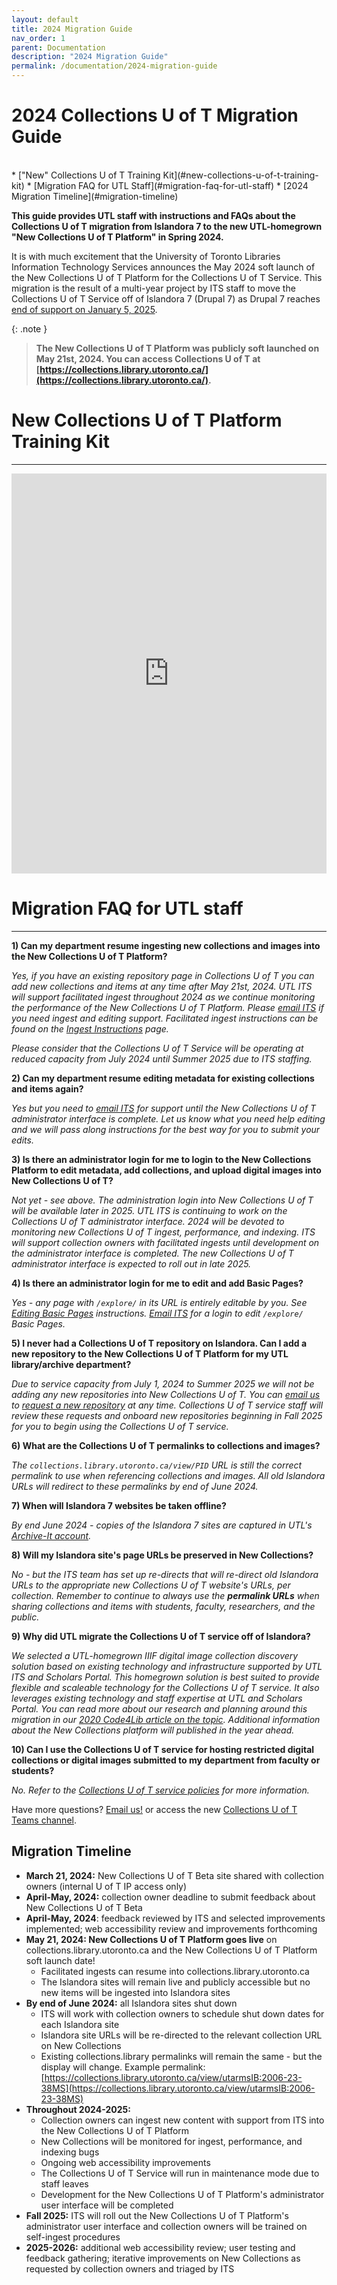 ```yaml
---
layout: default
title: 2024 Migration Guide
nav_order: 1
parent: Documentation
description: "2024 Migration Guide"
permalink: /documentation/2024-migration-guide
---
```


# 2024 Collections U of T Migration Guide

<br/>  
* ["New" Collections U of T Training Kit](#new-collections-u-of-t-training-kit)
* [Migration FAQ for UTL Staff](#migration-faq-for-utl-staff)
* [2024 Migration Timeline](#migration-timeline)

  
**This guide provides UTL staff with instructions and FAQs about the Collections U of T migration from Islandora 7 to the new UTL-homegrown "New Collections U of T Platform" in Spring 2024.**


It is with much excitement that the University of Toronto Libraries Information Technology Services announces the May 2024 soft launch of the New Collections U of T Platform for the Collections U of T Service. This migration is the result of a multi-year project by ITS staff to move the Collections U of T Service off of Islandora 7 (Drupal 7) as Drupal 7 reaches [end of support on January 5, 2025](https://www.drupal.org/about/drupal-7/d7eol/partners?gad_source=1&gclid=CjwKCAiA_tuuBhAUEiwAvxkgTpcqWPPQRldzo2woWqXjQGdC9r5TTSbAuycGH45nlNF-2FpSv2Iv9xoCsB8QAvD_BwE).

{: .note }
> **The New Collections U of T Platform was publicly soft launched on May 21st, 2024. You can access Collections U of T at [https://collections.library.utoronto.ca/](https://collections.library.utoronto.ca/).**

 
# New Collections U of T Platform Training Kit
--------

<iframe src="https://scribehow.com/embed/New_Collections_U_of_T_Training_Kit__KUE0zz27QsWojLN6cdfs7g?as=scrollable&skipIntro=true&removeLogo=true" width="100%" height="640" allowfullscreen frameborder="0"></iframe>

# Migration FAQ for UTL staff
--------

**1) Can my department resume ingesting new collections and images into the New Collections U of T Platform?**

_Yes, if you have an existing repository page in Collections U of T you can add new collections and items at any time after May 21st, 2024. UTL ITS will support facilitated ingest throughout 2024 as we continue monitoring the performance of the New Collections U of T Platform. Please [email ITS](mailto:digitalinitiatives@library.utoronto.ca) if you need ingest and editing support. Facilitated ingest instructions can be found on the [Ingest Instructions](https://utlib.github.io/collections-uoft/documentation/ingest-instructions) page._

_Please consider that the Collections U of T Service will be operating at reduced capacity from July 2024 until Summer 2025 due to ITS staffing._

**2) Can my department resume editing metadata for existing collections and items again?**

_Yes but you need to [email ITS](mailto:digitalinitiatives@library.utoronto.ca) for support until the New Collections U of T administrator interface is complete. Let us know what you need help editing and we will pass along instructions for the best way for you to submit your edits._

**3) Is there an administrator login for me to login to the New Collections Platform to edit metadata, add collections, and upload digital images into New Collections U of T?**

_Not yet - see above. The administration login into New Collections U of T will be available later in 2025. UTL ITS is continuing to work on the Collections U of T administrator interface. 2024 will be devoted to monitoring new Collections U of T ingest, performance, and indexing. ITS will support collection owners with facilitated ingests until development on the administrator interface is completed. The new Collections U of T administrator interface is expected to roll out in late 2025._ 

**4) Is there an administrator login for me to edit and add Basic Pages?**

_Yes - any page with `/explore/` in its URL is entirely editable by you. See [Editing Basic Pages](https://utlib.github.io/collections-uoft/documentation/add-simple-page) instructions. [Email ITS](mailto:digitalinitiatives@library.utoronto.ca) for a login to edit `/explore/` Basic Pages._ 

**5) I never had a Collections U of T repository on Islandora. Can I add a new repository to the New Collections U of T Platform for my UTL library/archive department?**

_Due to service capacity from July 1, 2024 to Summer 2025 we will not be adding any new repositories into New Collections U of T. You can [email us](mailto:digitalinitiatives@library.utoronto.ca) to [request a new repository](https://utlib.github.io/collections-uoft/documentation/adding-new-collections) at any time. Collections U of T service staff will review these requests and onboard new repositories beginning in Fall 2025 for you to begin using the Collections U of T service._

**6) What are the Collections U of T permalinks to collections and images?**

_The `collections.library.utoronto.ca/view/PID` URL is still the correct permalink to use when referencing collections and images. All old Islandora URLs will redirect to these permalinks by end of June 2024._

**7) When will Islandora 7 websites be taken offline?**

_By end June 2024 - copies of the Islandora 7 sites are captured in UTL's [Archive-It account](https://archive-it.org/collections/6473)._

**8) Will my Islandora site's page URLs be preserved in New Collections?**

_No - but the ITS team has set up re-directs that will re-direct old Islandora URLs to the appropriate new Collections U of T website's URLs, per collection. Remember to continue to always use the **permalink URLs** when sharing collections and items with students, faculty, researchers, and the public._

**9) Why did UTL migrate the Collections U of T service off of Islandora?**

_We selected a UTL-homegrown IIIF digital image collection discovery solution based on existing technology and infrastructure supported by UTL ITS and Scholars Portal. This homegrown solution is best suited to provide flexible and scaleable technology for the Collections U of T service. It also leverages existing technology and staff expertise at UTL and Scholars Portal. You can read more about our research and planning around this migration in our [2020 Code4Lib article on the topic](https://journal.code4lib.org/articles/15000). Additional information about the New Collections platform will published in the year ahead._

**10) Can I use the Collections U of T service for hosting restricted digital collections or digital images submitted to my department from faculty or students?**

_No. Refer to the [Collections U of T service policies](https://utlib.github.io/collections-uoft/#collections-u-of-t-policies) for more information._

Have more questions? [Email us!](mailto:digitalinitiatives@library.utoronto.ca) or access the new [Collections U of T Teams channel](https://teams.microsoft.com/l/channel/19%3a0c2caaac27a04fe7b6e37018970a66b5%40thread.tacv2/Collections%2520U%2520of%2520T?groupId=2151c2c7-2063-412d-8ebf-de2c9f809003&tenantId=78aac226-2f03-4b4d-9037-b46d56c55210).


## Migration Timeline

* **March 21, 2024:** New Collections U of T Beta site shared with collection owners (internal U of T IP access only)
* **April-May, 2024:** collection owner deadline to submit feedback about New Collections U of T Beta
* **April-May, 2024**: feedback reviewed by ITS and selected improvements implemented; web accessibility review and improvements forthcoming
* **May 21, 2024: New Collections U of T Platform goes live** on collections.library.utoronto.ca and the New Collections U of T Platform soft launch date!
  * Facilitated ingests can resume into collections.library.utoronto.ca
  * The Islandora sites will remain live and publicly accessible but no new items will be ingested into Islandora sites
* **By end of June 2024:** all Islandora sites shut down
  * ITS will work with collection owners to schedule shut down dates for each Islandora site
  * Islandora site URLs will be re-directed to the relevant collection URL on New Collections
  * Existing collections.library permalinks will remain the same - but the display will change. Example permalink: [https://collections.library.utoronto.ca/view/utarmsIB:2006-23-38MS](https://collections.library.utoronto.ca/view/utarmsIB:2006-23-38MS)
* **Throughout 2024-2025:**
  * Collection owners can ingest new content with support from ITS into the New Collections U of T Platform
  * New Collections will be monitored for ingest, performance, and indexing bugs
  * Ongoing web accessibility improvements
  * The Collections U of T Service will run in maintenance mode due to staff leaves
  * Development for the New Collections U of T Platform's administrator user interface will be completed
* **Fall 2025:** ITS will roll out the New Collections U of T Platform's administrator user interface and collection owners will be trained on self-ingest procedures
* **2025-2026:** additional web accessibility review; user testing and feedback gathering; iterative improvements on New Collections as requested by collection owners and triaged by ITS
